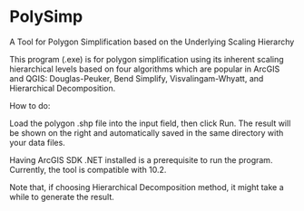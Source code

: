 # PolySimp
A Tool for Polygon Simplification based on the Underlying Scaling Hierarchy

This program (.exe) is for polygon simplification using its inherent scaling hierarchical levels based on four algorithms which are popular in ArcGIS and QGIS: Douglas-Peuker, Bend Simplify, Visvalingam-Whyatt, and Hierarchical Decomposition.

How to do:

Load the polygon .shp file into the input field, then click Run. The result will be shown on the right and automatically saved in the same directory with your data files.

Having ArcGIS SDK .NET installed is a prerequisite to run the program. Currently, the tool is compatible with 10.2.

Note that, if choosing Hierarchical Decomposition method, it might take a while to generate the result.
